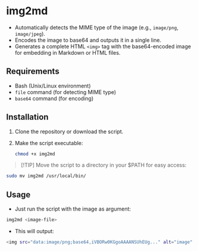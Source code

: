 # img2md
- Automatically detects the MIME type of the image (e.g., `image/png`, `image/jpeg`).
- Encodes the image to base64 and outputs it in a single line.
- Generates a complete HTML `<img>` tag with the base64-encoded image for embedding in Markdown or HTML files.

## Requirements

- Bash (Unix/Linux environment)
- `file` command (for detecting MIME type)
- `base64` command (for encoding)

## Installation

1. Clone the repository or download the script.
2. Make the script executable:

   ```bash
   chmod +x img2md

> [!TIP] Move the script to a directory in your $PATH for easy access:
```sh
sudo mv img2md /usr/local/bin/
```

## Usage
- Just run the script with the image as argument:
```sh
img2md <image-file>
```
- This will output:
```sh
<img src="data:image/png;base64,iVBORw0KGgoAAAANSUhEUg..." alt="image" />
```